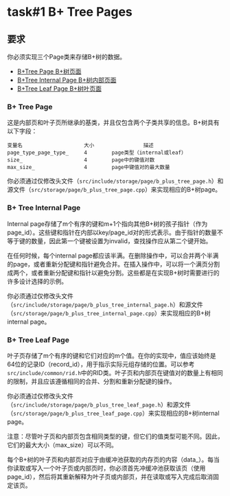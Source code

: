 # task#1 B+ Tree Pages

## 要求

你必须实现三个Page类来存储B+树的数据。

* [B+Tree Page B+树页面](https://15445.courses.cs.cmu.edu/spring2023/project2/#b+tree-page)
* [B+Tree Internal Page B+树内部页面](https://15445.courses.cs.cmu.edu/spring2023/project2/#b+tree-internal-page)
* [B+Tree Leaf Page B+树叶页面](https://15445.courses.cs.cmu.edu/spring2023/project2/#b+tree-leaf-page)

### B+ Tree Page

这是内部页和叶子页所继承的基类，并且仅包含两个子类共享的信息。B+树具有以下字段：

```
变量名                    大小                描述
page_type_page_type_     4        page类型（internal或leaf）
size_                    4        page中的键值对数
max_size_                4        page中键值对的最大数量
```

你必须通过仅修改头文件（`src/include/storage/page/b_plus_tree_page.h`）和源文件（`src/storage/page/b_plus_tree_page.cpp`）来实现相应的B+树page。

### B+ Tree Internal Page

Internal page存储了m个有序的键和m+1个指向其他B+树的孩子指针（作为page\_id）。这些键和指针在内部以key/page\_id对的形式表示。由于指针的数量不等于键的数量，因此第一个键被设置为invalid，查找操作应从第二个键开始。

在任何时候，每个internal page都应该半满。在删除操作中，可以合并两个半满的page，或者重新分配键和指针避免合并。在插入操作中，可以将一个满页分割成两个，或者重新分配键和指针以避免分割。这些都是在实现B+树时需要进行的许多设计选择的示例。

你必须通过仅修改头文件（`src/include/storage/page/b_plus_tree_internal_page.h`）和源文件（`src/storage/page/b_plus_tree_internal_page.cpp`）来实现相应的B+树internal page。

### B+ Tree Leaf Page

叶子页存储了m个有序的键和它们对应的m个值。在你的实现中，值应该始终是64位的记录ID（record\_id），用于指示实际元组存储的位置。可以参考`src/include/common/rid.h`中的RID类。叶子页和内部页在键值对的数量上有相同的限制，并且应该遵循相同的合并、分割和重新分配键的操作。

你必须通过仅修改头文件（`src/include/storage/page/b_plus_tree_leaf_page.h`）和源文件（`src/storage/page/b_plus_tree_leaf_page.cpp`）来实现相应的B+树internal page。

注意：尽管叶子页和内部页包含相同类型的键，但它们的值类型可能不同。因此，它们的最大大小（max\_size）可以不同。

每个B+树的叶子页和内部页对应于由缓冲池获取的内存页的内容（data\_）。每当你读取或写入一个叶子页或内部页时，你必须首先冲缓冲池获取该页（使用page\_id），然后将其重新解释为叶子页或内部页，并在读取或写入完成后取消固定该页。
